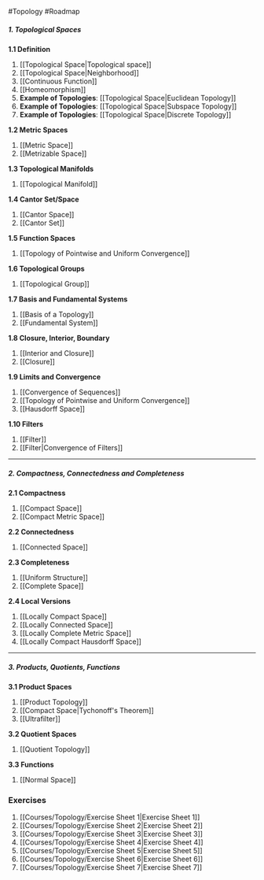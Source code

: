 #Topology #Roadmap 

##### 1. Topological Spaces

**1.1 Definition**
1. [[Topological Space|Topological space]]
2. [[Topological Space|Neighborhood]]
3. [[Continuous Function]]
4. [[Homeomorphism]] 
5. **Example of Topologies**: [[Topological Space|Euclidean Topology]]
6. **Example of Topologies**: [[Topological Space|Subspace Topology]]
7. **Example of Topologies**: [[Topological Space|Discrete Topology]]

**1.2 Metric Spaces**
1. [[Metric Space]]
2. [[Metrizable Space]]

**1.3 Topological Manifolds**
1. [[Topological Manifold]]

**1.4 Cantor Set/Space**
1. [[Cantor Space]]
1. [[Cantor Set]]

**1.5 Function Spaces**
1. [[Topology of Pointwise and Uniform Convergence]]

**1.6 Topological Groups**
1. [[Topological Group]]

**1.7 Basis and Fundamental Systems**
1. [[Basis of a Topology]]
2. [[Fundamental System]]

**1.8 Closure, Interior, Boundary**
1. [[Interior and Closure]]
2. [[Closure]]

**1.9 Limits and Convergence**
1. [[Convergence of Sequences]]
2. [[Topology of Pointwise and Uniform Convergence]]
3. [[Hausdorff Space]]

**1.10 Filters**
1. [[Filter]]
2. [[Filter|Convergence of Filters]]
---
##### 2. Compactness, Connectedness and Completeness
**2.1 Compactness**
1. [[Compact Space]]
1. [[Compact Metric Space]]

**2.2 Connectedness**
1. [[Connected Space]]

**2.3 Completeness**
1. [[Uniform Structure]]
1. [[Complete Space]]

**2.4 Local Versions**
1. [[Locally Compact Space]]
2. [[Locally Connected Space]]
3. [[Locally Complete Metric Space]]
4. [[Locally Compact Hausdorff Space]]
---
##### 3. Products, Quotients, Functions

**3.1 Product Spaces**
1. [[Product Topology]]
2. [[Compact Space|Tychonoff's Theorem]]
3. [[Ultrafilter]]

**3.2 Quotient Spaces**
1. [[Quotient Topology]]

**3.3 Functions**
1. [[Normal Space]]

### Exercises
1. [[Courses/Topology/Exercise Sheet 1|Exercise Sheet 1]]
2. [[Courses/Topology/Exercise Sheet 2|Exercise Sheet 2]]
3. [[Courses/Topology/Exercise Sheet 3|Exercise Sheet 3]]
4. [[Courses/Topology/Exercise Sheet 4|Exercise Sheet 4]]
5. [[Courses/Topology/Exercise Sheet 5|Exercise Sheet 5]]
6. [[Courses/Topology/Exercise Sheet 6|Exercise Sheet 6]]
7. [[Courses/Topology/Exercise Sheet 7|Exercise Sheet 7]]